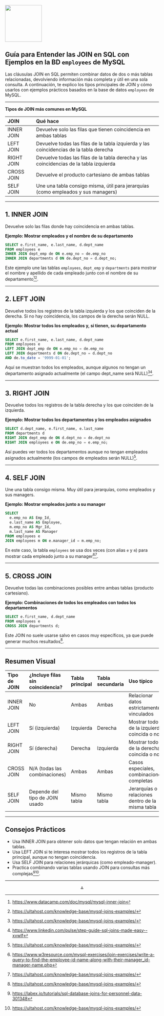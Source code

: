 <img src="https://r2cdn.perplexity.ai/pplx-full-logo-primary-dark%402x.png" class="logo" width="120"/>

## Guía para Entender las JOIN en SQL con Ejemplos en la BD `employees` de MySQL

Las cláusulas JOIN en SQL permiten combinar datos de dos o más tablas relacionadas, devolviendo información más completa y útil en una sola consulta. A continuación, te explico los tipos principales de JOIN y cómo usarlos con ejemplos prácticos basados en la base de datos `employees` de MySQL.

---

**Tipos de JOIN más comunes en MySQL**


| JOIN | Qué hace |
| :-- | :-- |
| INNER JOIN | Devuelve solo las filas que tienen coincidencia en ambas tablas |
| LEFT JOIN | Devuelve todas las filas de la tabla izquierda y las coincidencias de la tabla derecha |
| RIGHT JOIN | Devuelve todas las filas de la tabla derecha y las coincidencias de la tabla izquierda |
| CROSS JOIN | Devuelve el producto cartesiano de ambas tablas |
| SELF JOIN | Une una tabla consigo misma, útil para jerarquías (como empleados y sus managers) |


---

## **1. INNER JOIN**

Devuelve solo las filas donde hay coincidencia en ambas tablas.

**Ejemplo: Mostrar empleados y el nombre de su departamento**

```sql
SELECT e.first_name, e.last_name, d.dept_name
FROM employees e
INNER JOIN dept_emp de ON e.emp_no = de.emp_no
INNER JOIN departments d ON de.dept_no = d.dept_no;
```

Este ejemplo une las tablas `employees`, `dept_emp` y `departments` para mostrar el nombre y apellido de cada empleado junto con el nombre de su departamento[^3][^5].

---

## **2. LEFT JOIN**

Devuelve todos los registros de la tabla izquierda y los que coinciden de la derecha. Si no hay coincidencia, los campos de la derecha serán NULL.

**Ejemplo: Mostrar todos los empleados y, si tienen, su departamento actual**

```sql
SELECT e.first_name, e.last_name, d.dept_name
FROM employees e
LEFT JOIN dept_emp de ON e.emp_no = de.emp_no
LEFT JOIN departments d ON de.dept_no = d.dept_no
AND de.to_date = '9999-01-01';
```

Aquí se muestran todos los empleados, aunque algunos no tengan un departamento asignado actualmente (el campo dept_name será NULL)[^5][^6].

---

## **3. RIGHT JOIN**

Devuelve todos los registros de la tabla derecha y los que coinciden de la izquierda.

**Ejemplo: Mostrar todos los departamentos y los empleados asignados**

```sql
SELECT d.dept_name, e.first_name, e.last_name
FROM departments d
RIGHT JOIN dept_emp de ON d.dept_no = de.dept_no
RIGHT JOIN employees e ON de.emp_no = e.emp_no;
```

Así puedes ver todos los departamentos aunque no tengan empleados asignados actualmente (los campos de empleados serán NULL)[^5].

---

## **4. SELF JOIN**

Une una tabla consigo misma. Muy útil para jerarquías, como empleados y sus managers.

**Ejemplo: Mostrar empleados junto a su manager**

```sql
SELECT 
  e.emp_no AS Emp_Id,
  e.last_name AS Employee,
  m.emp_no AS Mgr_Id,
  m.last_name AS Manager
FROM employees e
JOIN employees m ON e.manager_id = m.emp_no;
```

En este caso, la tabla `employees` se usa dos veces (con alias `e` y `m`) para mostrar cada empleado junto a su manager[^2][^5].

---

## **5. CROSS JOIN**

Devuelve todas las combinaciones posibles entre ambas tablas (producto cartesiano).

**Ejemplo: Combinaciones de todos los empleados con todos los departamentos**

```sql
SELECT e.first_name, d.dept_name
FROM employees e
CROSS JOIN departments d;
```

Este JOIN no suele usarse salvo en casos muy específicos, ya que puede generar muchos resultados[^5].

---

## **Resumen Visual**

| Tipo de JOIN | ¿Incluye filas sin coincidencia? | Tabla principal | Tabla secundaria | Uso típico |
| :-- | :-- | :-- | :-- | :-- |
| INNER JOIN | No | Ambas | Ambas | Relacionar datos estrictamente vinculados |
| LEFT JOIN | Sí (izquierda) | Izquierda | Derecha | Mostrar todo de la izquierda, coincida o no |
| RIGHT JOIN | Sí (derecha) | Derecha | Izquierda | Mostrar todo de la derecha, coincida o no |
| CROSS JOIN | N/A (todas las combinaciones) | Ambas | Ambas | Casos especiales, combinaciones completas |
| SELF JOIN | Depende del tipo de JOIN usado | Mismo tabla | Mismo tabla | Jerarquías o relaciones dentro de la misma tabla |


---

## **Consejos Prácticos**

- Usa INNER JOIN para obtener solo datos que tengan relación en ambas tablas.
- Usa LEFT JOIN si te interesa mostrar todos los registros de la tabla principal, aunque no tengan coincidencia.
- Usa SELF JOIN para relaciones jerárquicas (como empleado-manager).
- Practica combinando varias tablas usando JOIN para consultas más complejas[^4][^5].

---


<div style="text-align: center">⁂</div>

[^1]: https://www.w3schools.com/mysql/mysql_join.asp

[^2]: https://www.w3resource.com/mysql-exercises/join-exercises/write-a-query-to-find-the-employee-id-name-along-with-their-manager_id-manager-name.php

[^3]: https://www.datacamp.com/doc/mysql/mysql-inner-join

[^4]: https://labex.io/tutorials/sql-database-joins-for-personnel-data-301348

[^5]: https://ultahost.com/knowledge-base/mysql-joins-examples/

[^6]: https://www.linkedin.com/pulse/step-guide-sql-joins-made-easy--xvwlf

[^7]: https://onecompiler.com/mysql/3xdds2hs2

[^8]: https://datalemur.com/sql-tutorial/sql-joins-inner-outer-left-right

[^9]: https://www.youtube.com/watch?v=lXQzD09BOH0

[^10]: https://www.w3resource.com/mysql-exercises/join-exercises/write-a-query-to-get-the-department-name-and-number-of-employees-in-the-department.php

